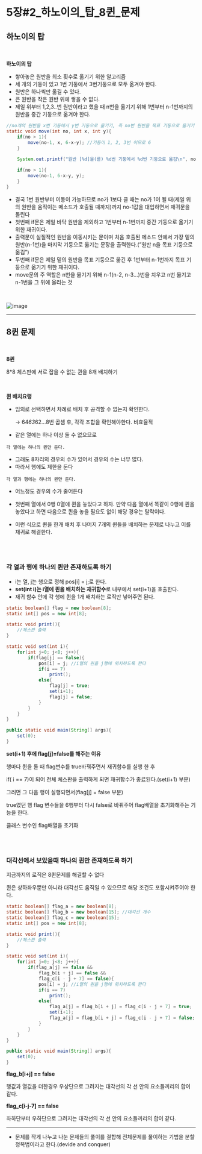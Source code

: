 # 5장#2_하노이의_탑_8퀸_문제

## 하노이의 탑

<br>

**하노이의 탑**

- 쌓아놓은 원반을 최소 횟수로 옮기기 위한 알고리즘
- 세 개의 기둥이 있고 1번 기둥에서 3번기둥으로 모두 옮겨야 한다.
- 원반은 하나씩만 옮길 수 있다.
- 큰 원반을 작은 원반 위에 쌓을 수 없다.
- 제일 위부터 1,2,3..번 원반이라고 했을 때 n번을 옮기기 위해 1번부터 n-1번까지의 원반을 중간 기둥으로 옮겨야 한다.

```java
//no개의 원반을 x번 기둥에서 y번 기둥으로 옮기기, 즉 no번 원반을 목표 기둥으로 옮기기
static void move(int no, int x, int y){
	if(no > 1){
		move(no-1, x, 6-x-y); //기둥이 1, 2, 3번 이므로 6
	}
	
	System.out.printf("원반 [%d]을(를) %d번 기둥에서 %d번 기둥으로 옮김\n", no, x, y);

	if(no > 1){
		move(no-1, 6-x-y, y);
	}
}
```

- 결국 1번 원반부터 이동이 가능하므로 no가 1보다 클 때는 no가 1이 될 때(제일 위의 원반을 움직이는 메소드가 호출될 때까지)까지 no-1값을 대입하면서 재귀문을 돌린다
- 첫번째 if문은 제일 바닥 원반을 제외하고 1번부터 n-1번까지 중간 기둥으로 옮기기 위한  재귀이다.
- 출력문이 실질적인 원반을 이동시키는 문이며 처음 호출된 메소드 안에서 가장 밑의 원반(n-1번)을 마지막 기둥으로 옮기는 문장을 출력한다.(”원반 n을 목표 기둥으로 옮김”)
- 두번째 if문은 제일 밑의 원반을 목표 기둥으로 옮긴 후 1번부터 n-1번까지 목표 기둥으로 옮기기 위한 재귀이다.
- move문의 주 역할은 n번을 옮기기 위해 n-1(n-2, n-3…)번을 치우고 n번 옮기고 n-1번을 그 위에 올리는 것

<br>

![image](https://user-images.githubusercontent.com/69182630/222978016-0a9b862e-c86f-44f0-ab19-0e9a7ae6e0f3.png)

---

## 8퀸 문제

<br>

**8퀸**

8*8 체스판에 서로 잡을 수 없는 퀸을 8개 배치하기

<br>

**퀸 배치요령**

- 임의로 선택하면서 차례로 배치 후 공격할 수 없는지 확인한다.
    
    → 64*63*62…8번 곱셈 후, 각각 조합을 확인해야한다. 비효율적
    
- 같은 열에는 하나 이상 둘 수 없으므로

```
각 열에는 하나의 퀸만 둔다.
```

- 그래도 8자리의 경우의 수가 있어서 경우의 수는 너무 많다.
- 따라서 행에도 제한을 둔다

```
각 열과 행에는 하나의 퀸만 둔다.
```

- 어느정도 경우의 수가 줄어든다

- 첫번째 열에서 0행 0열에 퀸을 놓았다고 하자. 만약 다음 열에서 똑같이 0행에 퀸을 놓았다고 하면 다음으로 퀸을 놓을 필요도 없이 해당 경우는 탈락이다.
- 이런 식으로 퀸을 한개 배치 후 나머지 7개의 퀸들을 배치하는 문제로 나누고 이를 재귀로 해결한다.


<br><br>

### 각 열과 행에 하나의 퀸만 존재하도록 하기

- i는 열, j는 행으로 정해 pos[i] = j;로 한다.
- **set(int i)는 i열에 퀸을 배치하는 재귀함수**로 내부에서 set(i+1)을 호출한다.
- 재귀 함수 안에 각 행에 퀸을 1개 배치하는 로직만 넣어주면 된다.

```java
static boolean[] flag = new boolean[8];
static int[] pos = new int[8];

static void print(){
	//체스판 출력
}

static void set(int i){
	for(int j=0; j<8; j++){
		if(flag[j] == false){
			pos[i] = j; //i열의 퀸을 j행에 위치하도록 한다
			if(i == 7)
				print();
			else{
				flag[j] = true;
				set(i+1);
				flag[j] = false;
			}
		}
	}
}

public static void main(String[] args){
	set(0);
}
```

**set(i+1) 후에 flag[j]=false를 해주는 이유**

행마다 퀸을 둘 때 flag변수를  true바꿔주면서 재귀함수를 실행 한 후

if( i == 7)이 되어 전체 체스판을 출력하게 되면 재귀함수가 종료된다.(set(i+1) 부분)

그러면 그 다음 행이 실행되면서(flag[j] = false 부분)

true였던 행 flag 변수들을 6행부터 다시 false로 바꿔주어 flag배열을 초기화해주는 기능을 한다.

클래스 변수인 flag배열을 초기화

<br><br>

### 대각선에서 보았을때 하나의 퀸만 존재하도록 하기

지금까지의 로직은 8퀸문제를 해결할 수 없다

퀸은 상하좌우뿐만 아니라 대각선도 움직일 수 있으므로 해당 조건도 포함시켜주어야 한다.

```java
static boolean[] flag_a = new boolean[8];
static boolean[] flag_b = new boolean[15]; //대각선 개수
static boolean[] flag_c = new boolean[15];
static int[] pos = new int[8];

static void print(){
	//체스판 출력
}

static void set(int i){
	for(int j=0; j<8; j++){
		if(flag_a[j] == false &&
			flag_b[i + j] == false &&
			flag_c[i - j + 7] == false){
			pos[i] = j; //i열의 퀸을 j행에 위치하도록 한다
			if(i == 7)
				print();
			else{
				flag_a[j] = flag_b[i + j] = flag_c[i - j + 7] = true;
				set(i+1);
				flag_a[j] = flag_b[i + j] = flag_c[i - j + 7] = false;
			}
		}
	}
}

public static void main(String[] args){
	set(0);
}
```

**flag_b[i+j] == false**

행값과 열값을 더한경우 우상단으로 그려지는 대각선의 각 선 안의 요소들끼리의 합이 같다.

**flag_c[i-j-7] == false**

좌하단부터 우하단으로 그려지는 대각선의 각 선 안의 요소들끼리의 합이 같다.

---

- 문제를 작게 나누고 나눈 문제들의 풀이를 결합해 전체문제를 풀이하는 기법을 분할 정복법이라고 한다.(devide and conquer)